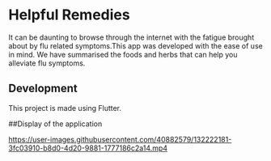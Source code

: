 # Helpful Remedies

It can be daunting to browse through the internet with the fatigue brought about by flu related symptoms.This app was developed with the ease of use in mind. We have summarised the foods and herbs that can help you alleviate flu symptoms.

## Development

This project is made using Flutter.

##Display of the application


https://user-images.githubusercontent.com/40882579/132222181-3fc03910-b8d0-4d20-9881-1777186c2a14.mp4

